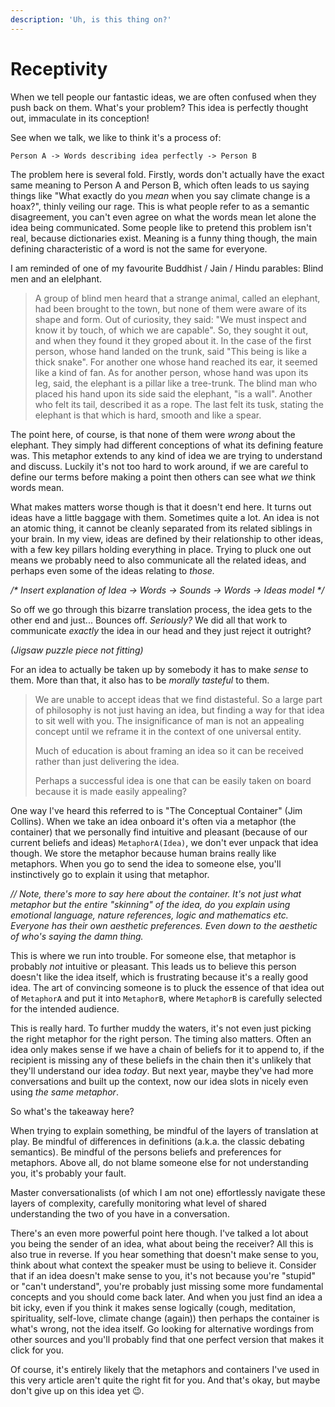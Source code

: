 ```yaml
---
description: 'Uh, is this thing on?'
---
```


# Receptivity

When we tell people our fantastic ideas, we are often confused when they push back on them. What's your problem? This idea is perfectly thought out, immaculate in its conception!

See when we talk, we like to think it's a process of:

```text
Person A -> Words describing idea perfectly -> Person B
```

The problem here is several fold. Firstly, words don't actually have the exact same meaning to Person A and Person B, which often leads to us saying things like "What exactly do you _mean_ when you say climate change is a hoax?", thinly veiling our rage. This is what people refer to as a semantic disagreement, you can't even agree on what the words mean let alone the idea being communicated. Some people like to pretend this problem isn't real, because dictionaries exist. Meaning is a funny thing though, the main defining characteristic of a word is not the same for everyone.

I am reminded of one of my favourite Buddhist / Jain / Hindu parables: Blind men and an elelphant.

> A group of blind men heard that a strange animal, called an elephant, had been brought to the town, but none of them were aware of its shape and form. Out of curiosity, they said: "We must inspect and know it by touch, of which we are capable". So, they sought it out, and when they found it they groped about it. In the case of the first person, whose hand landed on the trunk, said "This being is like a thick snake". For another one whose hand reached its ear, it seemed like a kind of fan. As for another person, whose hand was upon its leg, said, the elephant is a pillar like a tree-trunk. The blind man who placed his hand upon its side said the elephant, "is a wall". Another who felt its tail, described it as a rope. The last felt its tusk, stating the elephant is that which is hard, smooth and like a spear.

The point here, of course, is that none of them were _wrong_ about the elephant. They simply had different conceptions of what its defining feature was. This metaphor extends to any kind of idea we are trying to understand and discuss. Luckily it's not too hard to work around, if we are careful to define our terms before making a point then others can see what _we_ think words mean.

What makes matters worse though is that it doesn't end here. It turns out ideas have a little baggage with them. Sometimes quite a lot. An idea is not an atomic thing, it cannot be cleanly separated from its related siblings in your brain. In my view, ideas are defined by their relationship to other ideas, with a few key pillars holding everything in place. Trying to pluck one out means we probably need to also communicate all the related ideas, and perhaps even some of the ideas relating to _those._ 

_/\* Insert explanation of Idea -&gt; Words -&gt; Sounds -&gt; Words -&gt; Ideas model \*/_

So off we go through this bizarre translation process, the idea gets to the other end and just... Bounces off. _Seriously?_ We did all that work to communicate _exactly_ the idea in our head and they just reject it outright?

_\(Jigsaw puzzle piece not fitting\)_

For an idea to actually be taken up by somebody it has to make _sense_ to them. More than that, it also has to be _morally tasteful_ to them. 

> We are unable to accept ideas that we find distasteful. So a large part of philosophy is not just having an idea, but finding a way for that idea to sit well with you. The insignificance of man is not an appealing concept until we reframe it in the context of one universal entity.
>
> Much of education is about framing an idea so it can be received rather than just delivering the idea.
>
> Perhaps a successful idea is one that can be easily taken on board because it is made easily appealing?

One way I've heard this referred to is "The Conceptual Container" \(Jim Collins\). When we take an idea onboard it's often via a metaphor \(the container\) that we personally find intuitive and pleasant \(because of our current beliefs and ideas\) `MetaphorA(Idea)`, we don't ever unpack that idea though. We store the metaphor because human brains really like metaphors. When you go to send the idea to someone else, you'll instinctively go to explain it using that metaphor. 

_// Note, there's more to say here about the container. It's not just what metaphor but the entire "skinning" of the idea, do you explain using emotional language, nature references, logic and mathematics etc. Everyone has their own aesthetic preferences. Even down to the aesthetic of who's saying the damn thing._

This is where we run into trouble. For someone else, that metaphor is probably _not_ intuitive or pleasant. This leads us to believe this person doesn't like the idea itself, which is frustrating because it's a really good idea. The art of convincing someone is to pluck the essence of that idea out of `MetaphorA` and put it into `MetaphorB`, where `MetaphorB` is carefully selected for the intended audience.

This is really hard. To further muddy the waters, it's not even just picking the right metaphor for the right person. The timing also matters. Often an idea only makes sense if we have a chain of beliefs for it to append to, if the recipient is missing any of these beliefs in the chain then it's unlikely that they'll understand our idea _today_. But next year, maybe they've had more conversations and built up the context, now our idea slots in nicely even using _the same metaphor_.

So what's the takeaway here?

When trying to explain something, be mindful of the layers of translation at play. Be mindful of differences in definitions \(a.k.a. the classic debating semantics\). Be mindful of the persons beliefs and preferences for metaphors. Above all, do not blame someone else for not understanding you, it's probably your fault.

Master conversationalists \(of which I am not one\) effortlessly navigate these layers of complexity, carefully monitoring what level of shared understanding the two of you have in a conversation.

There's an even more powerful point here though. I've talked a lot about you being the sender of an idea, what about being the receiver? All this is also true in reverse. If you hear something that doesn't make sense to you, think about what context the speaker must be using to believe it. Consider that if an idea doesn't make sense to you, it's not because you're "stupid" or "can't understand", you're probably just missing some more fundamental concepts and you should come back later. And when you just find an idea a bit icky, even if you think it makes sense logically \(cough, meditation, spirituality, self-love, climate change \(again\)\) then perhaps the container is what's wrong, not the idea itself. Go looking for alternative wordings from other sources and you'll probably find that one perfect version that makes it click for you.

Of course, it's entirely likely that the metaphors and containers I've used in this very article aren't quite the right fit for you. And that's okay, but maybe don't give up on this idea yet 😉.

